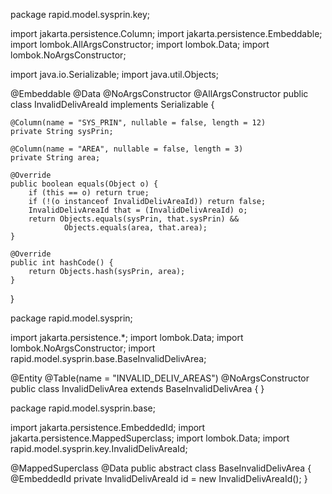 package rapid.model.sysprin.key;

import jakarta.persistence.Column;
import jakarta.persistence.Embeddable;
import lombok.AllArgsConstructor;
import lombok.Data;
import lombok.NoArgsConstructor;

import java.io.Serializable;
import java.util.Objects;

@Embeddable
@Data
@NoArgsConstructor
@AllArgsConstructor
public class InvalidDelivAreaId implements Serializable {

    @Column(name = "SYS_PRIN", nullable = false, length = 12)
    private String sysPrin;

    @Column(name = "AREA", nullable = false, length = 3)
    private String area;

    @Override
    public boolean equals(Object o) {
        if (this == o) return true;
        if (!(o instanceof InvalidDelivAreaId)) return false;
        InvalidDelivAreaId that = (InvalidDelivAreaId) o;
        return Objects.equals(sysPrin, that.sysPrin) &&
                Objects.equals(area, that.area);
    }

    @Override
    public int hashCode() {
        return Objects.hash(sysPrin, area);
    }
}



package rapid.model.sysprin;

import jakarta.persistence.*;
import lombok.Data;
import lombok.NoArgsConstructor;
import rapid.model.sysprin.base.BaseInvalidDelivArea;

@Entity
@Table(name = "INVALID_DELIV_AREAS")
@NoArgsConstructor
public class InvalidDelivArea extends BaseInvalidDelivArea {
}


package rapid.model.sysprin.base;

import jakarta.persistence.EmbeddedId;
import jakarta.persistence.MappedSuperclass;
import lombok.Data;
import rapid.model.sysprin.key.InvalidDelivAreaId;

@MappedSuperclass
@Data
public abstract class BaseInvalidDelivArea {
    @EmbeddedId
    private InvalidDelivAreaId id = new InvalidDelivAreaId();
}












